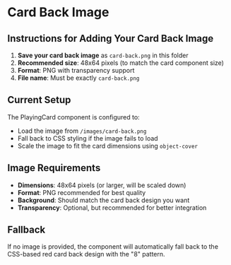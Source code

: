 # Card Back Image

## Instructions for Adding Your Card Back Image

1. **Save your card back image** as `card-back.png` in this folder
2. **Recommended size**: 48x64 pixels (to match the card component size)
3. **Format**: PNG with transparency support
4. **File name**: Must be exactly `card-back.png`

## Current Setup

The PlayingCard component is configured to:
- Load the image from `/images/card-back.png`
- Fall back to CSS styling if the image fails to load
- Scale the image to fit the card dimensions using `object-cover`

## Image Requirements

- **Dimensions**: 48x64 pixels (or larger, will be scaled down)
- **Format**: PNG recommended for best quality
- **Background**: Should match the card back design you want
- **Transparency**: Optional, but recommended for better integration

## Fallback

If no image is provided, the component will automatically fall back to the CSS-based red card back design with the "8" pattern.
